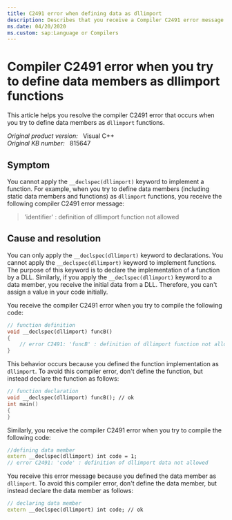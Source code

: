 ```yaml
---
title: C2491 error when defining data as dllimport
description: Describes that you receive a Compiler C2491 error message when you try to define data members as dllimport functions.
ms.date: 04/20/2020
ms.custom: sap:Language or Compilers
---
```

# Compiler C2491 error when you try to define data members as dllimport functions

This article helps you resolve the compiler C2491 error that occurs when you try to define data members as `dllimport` functions.

_Original product version:_ &nbsp; Visual C++  
_Original KB number:_ &nbsp; 815647

## Symptom

You cannot apply the `__declspec(dllimport)` keyword to implement a function. For example, when you try to define data members (including static data members and functions) as `dllimport` functions, you receive the following compiler C2491 error message:

> 'identifier' : definition of dllimport function not allowed

## Cause and resolution

You can only apply the `__declspec(dllimport)` keyword to declarations. You cannot apply the `__declspec(dllimport)` keyword to implement functions. The purpose of this keyword is to declare the implementation of a function by a DLL. Similarly, if you apply the `__declspec(dllimport)` keyword to a data member, you receive the initial data from a DLL. Therefore, you can't assign a value in your code initially.

You receive the compiler C2491 error when you try to compile the following code:

```cpp
// function definition
void __declspec(dllimport) funcB() 
{
    // error C2491: 'funcB' : definition of dllimport function not allowed
}
```

This behavior occurs because you defined the function implementation as `dllimport`. To avoid this compiler error, don't define the function, but instead declare the function as follows:

```cpp
// function declaration
void __declspec(dllimport) funcB(); // ok
int main()
{
}
```

Similarly, you receive the compiler C2491 error when you try to compile the following code:

```cpp
//defining data member
extern __declspec(dllimport) int code = 1;
// error C2491: 'code' : definition of dllimport data not allowed
```

You receive this error message because you defined the data member as `dllimport`. To avoid this compiler error, don't define the data member, but instead declare the data member as follows:

```cpp
// declaring data member
extern __declspec(dllimport) int code; // ok
```
